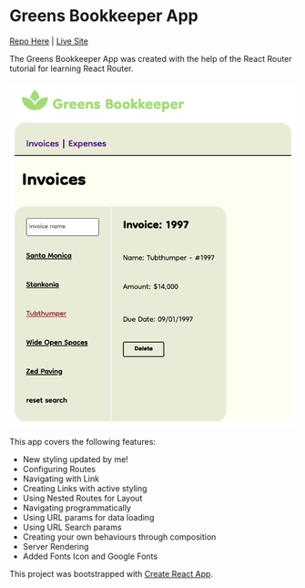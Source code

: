 # Greens Bookkeeper App

[Repo Here](https://github.com/leberSmeaton/react-bookkeeper) | [Live Site]()

The Greens Bookkeeper App was created with the help of the React Router tutorial for learning React Router.

![Greens Bookkeeper App](./src/images/GreensBookkeeper.png)

This app covers the following features:

- New styling updated by me!
- Configuring Routes
- Navigating with Link
- Creating Links with active styling
- Using Nested Routes for Layout
- Navigating programmatically
- Using URL params for data loading
- Using URL Search params
- Creating your own behaviours through composition
- Server Rendering
- Added Fonts Icon and Google Fonts

This project was bootstrapped with [Create React App](https://github.com/facebook/create-react-app).
